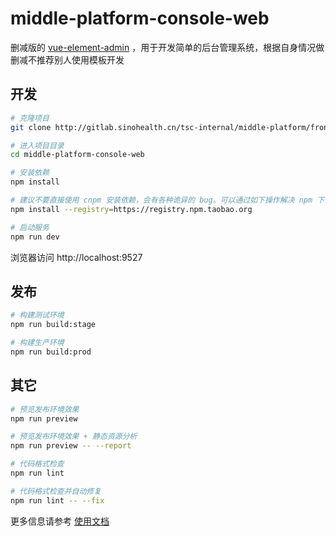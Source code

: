 # middle-platform-console-web

删减版的  [vue-element-admin](https://panjiachen.github.io/vue-element-admin)  ，用于开发简单的后台管理系统，根据自身情况做删减不推荐别人使用模板开发



## 开发

```bash
# 克隆项目
git clone http://gitlab.sinohealth.cn/tsc-internal/middle-platform/frontend/middle-platform-console-web.git

# 进入项目目录
cd middle-platform-console-web

# 安装依赖
npm install

# 建议不要直接使用 cnpm 安装依赖，会有各种诡异的 bug。可以通过如下操作解决 npm 下载速度慢的问题
npm install --registry=https://registry.npm.taobao.org

# 启动服务
npm run dev
```

浏览器访问 http://localhost:9527

## 发布

```bash
# 构建测试环境
npm run build:stage

# 构建生产环境
npm run build:prod
```

## 其它

```bash
# 预览发布环境效果
npm run preview

# 预览发布环境效果 + 静态资源分析
npm run preview -- --report

# 代码格式检查
npm run lint

# 代码格式检查并自动修复
npm run lint -- --fix
```

更多信息请参考 [使用文档](https://panjiachen.github.io/vue-element-admin-site/zh/)




